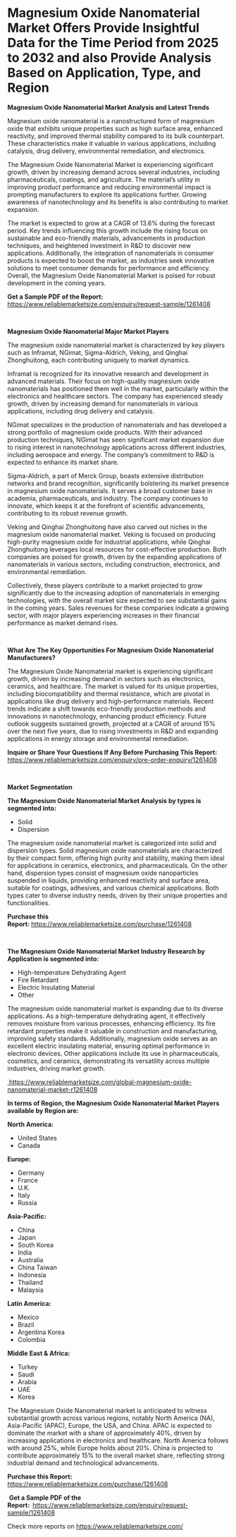 <p><h1>Magnesium Oxide Nanomaterial Market Offers Provide Insightful Data for the Time Period from 2025 to 2032 and also Provide Analysis Based on Application, Type, and Region</h1></p><p><strong>Magnesium Oxide Nanomaterial Market Analysis and Latest Trends</strong></p>
<p><p>Magnesium oxide nanomaterial is a nanostructured form of magnesium oxide that exhibits unique properties such as high surface area, enhanced reactivity, and improved thermal stability compared to its bulk counterpart. These characteristics make it valuable in various applications, including catalysis, drug delivery, environmental remediation, and electronics.</p><p>The Magnesium Oxide Nanomaterial Market is experiencing significant growth, driven by increasing demand across several industries, including pharmaceuticals, coatings, and agriculture. The material’s utility in improving product performance and reducing environmental impact is prompting manufacturers to explore its applications further. Growing awareness of nanotechnology and its benefits is also contributing to market expansion.</p><p>The market is expected to grow at a CAGR of 13.6% during the forecast period. Key trends influencing this growth include the rising focus on sustainable and eco-friendly materials, advancements in production techniques, and heightened investment in R&D to discover new applications. Additionally, the integration of nanomaterials in consumer products is expected to boost the market, as industries seek innovative solutions to meet consumer demands for performance and efficiency. Overall, the Magnesium Oxide Nanomaterial Market is poised for robust development in the coming years.</p></p>
<p><strong>Get a Sample PDF of the Report:&nbsp;</strong> <a href="https://www.reliablemarketsize.com/enquiry/request-sample/1261408?utm_campaign=1131&utm_medium=2&utm_source=Github&utm_content=ia&utm_term=02022025&utm_id=magnesium-oxide-nanomaterial">https://www.reliablemarketsize.com/enquiry/request-sample/1261408</a></p>
<p>&nbsp;</p>
<p><strong>Magnesium Oxide Nanomaterial Major Market Players</strong></p>
<p><p>The magnesium oxide nanomaterial market is characterized by key players such as Inframat, NGimat, Sigma-Aldrich, Veking, and Qinghai Zhonghuitong, each contributing uniquely to market dynamics.</p><p>Inframat is recognized for its innovative research and development in advanced materials. Their focus on high-quality magnesium oxide nanomaterials has positioned them well in the market, particularly within the electronics and healthcare sectors. The company has experienced steady growth, driven by increasing demand for nanomaterials in various applications, including drug delivery and catalysis.</p><p>NGimat specializes in the production of nanomaterials and has developed a strong portfolio of magnesium oxide products. With their advanced production techniques, NGimat has seen significant market expansion due to rising interest in nanotechnology applications across different industries, including aerospace and energy. The company’s commitment to R&D is expected to enhance its market share.</p><p>Sigma-Aldrich, a part of Merck Group, boasts extensive distribution networks and brand recognition, significantly bolstering its market presence in magnesium oxide nanomaterials. It serves a broad customer base in academia, pharmaceuticals, and industry. The company continues to innovate, which keeps it at the forefront of scientific advancements, contributing to its robust revenue growth.</p><p>Veking and Qinghai Zhonghuitong have also carved out niches in the magnesium oxide nanomaterial market. Veking is focused on producing high-purity magnesium oxide for industrial applications, while Qinghai Zhonghuitong leverages local resources for cost-effective production. Both companies are poised for growth, driven by the expanding applications of nanomaterials in various sectors, including construction, electronics, and environmental remediation.</p><p>Collectively, these players contribute to a market projected to grow significantly due to the increasing adoption of nanomaterials in emerging technologies, with the overall market size expected to see substantial gains in the coming years. Sales revenues for these companies indicate a growing sector, with major players experiencing increases in their financial performance as market demand rises.</p></p>
<p>&nbsp;</p>
<p><strong>What Are The Key Opportunities For Magnesium Oxide Nanomaterial Manufacturers?</strong></p>
<p><p>The Magnesium Oxide Nanomaterial market is experiencing significant growth, driven by increasing demand in sectors such as electronics, ceramics, and healthcare. The market is valued for its unique properties, including biocompatibility and thermal resistance, which are pivotal in applications like drug delivery and high-performance materials. Recent trends indicate a shift towards eco-friendly production methods and innovations in nanotechnology, enhancing product efficiency. Future outlook suggests sustained growth, projected at a CAGR of around 15% over the next five years, due to rising investments in R&D and expanding applications in energy storage and environmental remediation.</p></p>
<p><strong>Inquire or Share Your Questions If Any Before Purchasing This Report:</strong> <a href="https://www.reliablemarketsize.com/enquiry/pre-order-enquiry/1261408?utm_campaign=1131&utm_medium=2&utm_source=Github&utm_content=ia&utm_term=02022025&utm_id=magnesium-oxide-nanomaterial">https://www.reliablemarketsize.com/enquiry/pre-order-enquiry/1261408</a></p>
<p>&nbsp;</p>
<p><strong>Market Segmentation</strong></p>
<p><strong>The Magnesium Oxide Nanomaterial Market Analysis by types is segmented into:</strong></p>
<p><ul><li>Solid</li><li>Dispersion</li></ul></p>
<p><p>The magnesium oxide nanomaterial market is categorized into solid and dispersion types. Solid magnesium oxide nanomaterials are characterized by their compact form, offering high purity and stability, making them ideal for applications in ceramics, electronics, and pharmaceuticals. On the other hand, dispersion types consist of magnesium oxide nanoparticles suspended in liquids, providing enhanced reactivity and surface area, suitable for coatings, adhesives, and various chemical applications. Both types cater to diverse industry needs, driven by their unique properties and functionalities.</p></p>
<p><strong>Purchase this Report:&nbsp;</strong><a href="https://www.reliablemarketsize.com/purchase/1261408?utm_campaign=1131&utm_medium=2&utm_source=Github&utm_content=ia&utm_term=02022025&utm_id=magnesium-oxide-nanomaterial">https://www.reliablemarketsize.com/purchase/1261408</a></p>
<p>&nbsp;</p>
<p><strong>The Magnesium Oxide Nanomaterial Market Industry Research by Application is segmented into:</strong></p>
<p><ul><li>High-temperature Dehydrating Agent</li><li>Fire Retardant</li><li>Electric Insulating Material</li><li>Other</li></ul></p>
<p><p>The magnesium oxide nanomaterial market is expanding due to its diverse applications. As a high-temperature dehydrating agent, it effectively removes moisture from various processes, enhancing efficiency. Its fire retardant properties make it valuable in construction and manufacturing, improving safety standards. Additionally, magnesium oxide serves as an excellent electric insulating material, ensuring optimal performance in electronic devices. Other applications include its use in pharmaceuticals, cosmetics, and ceramics, demonstrating its versatility across multiple industries, driving market growth.</p></p>
<p><a href="https://www.reliablemarketsize.com/global-magnesium-oxide-nanomaterial-market-r1261408?utm_campaign=1131&utm_medium=2&utm_source=Github&utm_content=ia&utm_term=02022025&utm_id=magnesium-oxide-nanomaterial">&nbsp;https://www.reliablemarketsize.com/global-magnesium-oxide-nanomaterial-market-r1261408</a></p>
<p><strong>In terms of Region, the Magnesium Oxide Nanomaterial Market Players available by Region are:</strong></p>
<p>
    <p> <strong> North America: </strong>
        <ul>
            <li>United States</li>
            <li>Canada</li>
        </ul>
        </p> 
    <p> <strong> Europe: </strong>
        <ul>
            <li>Germany</li>
            <li>France</li>
            <li>U.K.</li>
            <li>Italy</li>
            <li>Russia</li>
        </ul>
        </p> 
    <p> <strong> Asia-Pacific: </strong>
        <ul>
            <li>China</li>
            <li>Japan</li>
            <li>South Korea</li>
            <li>India</li>
            <li>Australia</li>
            <li>China Taiwan</li>
            <li>Indonesia</li>
            <li>Thailand</li>
            <li>Malaysia</li>
        </ul>
        </p> 
    <p> <strong> Latin America: </strong>
        <ul>
            <li>Mexico</li>
            <li>Brazil</li>
            <li>Argentina Korea</li>
            <li>Colombia</li>
        </ul>
        </p> 
    <p> <strong> Middle East & Africa: </strong>
        <ul>
            <li>Turkey</li>
            <li>Saudi</li>
            <li>Arabia</li>
            <li>UAE</li>
            <li>Korea</li>
        </ul>
    </p>
    </p>
<p><p>The Magnesium Oxide Nanomaterial market is anticipated to witness substantial growth across various regions, notably North America (NA), Asia-Pacific (APAC), Europe, the USA, and China. APAC is expected to dominate the market with a share of approximately 40%, driven by increasing applications in electronics and healthcare. North America follows with around 25%, while Europe holds about 20%. China is projected to contribute approximately 15% to the overall market share, reflecting strong industrial demand and technological advancements.</p></p>
<p><strong>Purchase this Report: </strong><a href="https://www.reliablemarketsize.com/purchase/1261408?utm_campaign=1131&utm_medium=2&utm_source=Github&utm_content=ia&utm_term=02022025&utm_id=magnesium-oxide-nanomaterial">https://www.reliablemarketsize.com/purchase/1261408</a></p>
<p>&nbsp;<strong>Get a Sample PDF of the Report:&nbsp;&nbsp;</strong><a href="https://www.reliablemarketsize.com/enquiry/request-sample/1261408?utm_campaign=1131&utm_medium=2&utm_source=Github&utm_content=ia&utm_term=02022025&utm_id=magnesium-oxide-nanomaterial">https://www.reliablemarketsize.com/enquiry/request-sample/1261408</a></p>
<p><strong></strong></p>
<p>Check more reports on <a href="https://www.reliablemarketsize.com/?utm_campaign=1131&utm_medium=2&utm_source=Github&utm_content=ia&utm_term=02022025&utm_id=magnesium-oxide-nanomaterial">https://www.reliablemarketsize.com/</a></p>